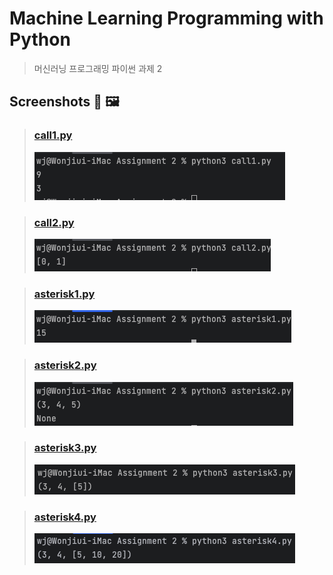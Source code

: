 Machine Learning Programming with Python
===
>머신러닝 프로그래밍 파이썬 과제 2
## Screenshots 📸 🖼

> ### [call1.py](call1.py)
>![](img/call1.png)

> ### [call2.py](call2.py)
>![](img/call2.png)

> ### [asterisk1.py](asterisk1.py)
>![](img/asterisk1.png)

> ### [asterisk2.py](asterisk2.py)
>![](img/asterisk2.png)

> ### [asterisk3.py](asterisk3.py)
>![](img/asterisk3.png)

> ### [asterisk4.py](asterisk4.py)
>![](img/asterisk4.png)